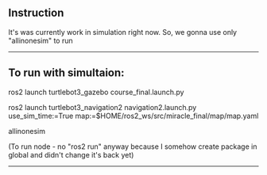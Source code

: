 Instruction
-


It's was currently work in simulation right now. So, we gonna use only "allinonesim" to run


--------------------------------------------------------------------------------------------------


To run with simultaion:
-


ros2 launch turtlebot3_gazebo course_final.launch.py


ros2 launch turtlebot3_navigation2 navigation2.launch.py use_sim_time:=True map:=$HOME/ros2_ws/src/miracle_final/map/map.yaml


allinonesim


(To run node - no "ros2 run" anyway because I somehow create package in global and didn't change it's back yet)



--------------------------------------------------------------------------------------------------
